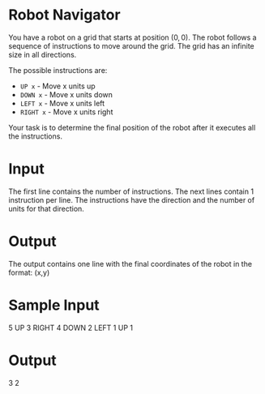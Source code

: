 # Robot Navigator

You have a robot on a grid that starts at position $(0,0)$. The robot follows a sequence of instructions to move around the grid. The grid has an infinite size in all directions.

The possible instructions are:

 - `UP x` - Move x units up
 - `DOWN x` - Move x units down 
 - `LEFT x` - Move x units left
 - `RIGHT x` - Move x units right

Your task is to determine the final position of the robot after it executes all the instructions.

# Input

The first line contains the number of instructions. The next lines contain 1 instruction per line. The instructions have the direction and the number of units for that direction.

# Output

The output contains one line with the final coordinates of the robot in the format: (x,y)

# Sample Input

5
UP 3
RIGHT 4
DOWN 2
LEFT 1
UP 1

# Output

3 2